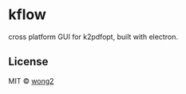 # kflow

cross platform GUI for k2pdfopt, built with electron.

## License

MIT © [wong2](http://wong2.me)
